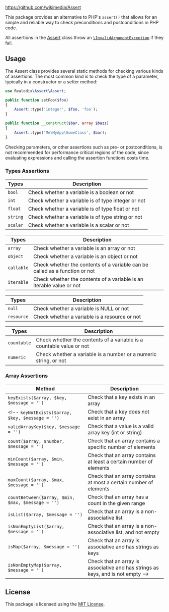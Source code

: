 https://github.com/wikimedia/Assert

This package provides an alternative to PHP's `assert()` that allows for an simple and reliable way
to check preconditions and postconditions in PHP code.

All assertions in the [Assert](src/Assert.php) class throw an [`\InvalidArgumentException`](https://www.php.net/manual/en/class.invalidargumentexception.php) if they fail.

Usage
-------

The Assert class provides several static methods for checking various kinds of assertions. The most
common kind is to check the type of a parameter, typically in a constructor or a setter method:

```php
use Realodix\Assert\Assert;

public function setFoo($foo)
{
    Assert::type('integer', $foo, 'foo');
}

public function __construct($bar, array $bazz)
{
    Assert::type('Me\MyApp\SomeClass', $bar);
}
```

Checking parameters, or other assertions such as pre- or postconditions, is not recommended for
performance critical regions of the code, since evaluating expressions and calling the assertion
functions costs time.

### Types Assertions

Types          | Description
-------------- | ------------------------------------------------------------------
`bool`         | Check whether a variable is a boolean or not
`int`          | Check whether a variable is of type integer or not
`float`        | Check whether a variable is of type float or not
`string`       | Check whether a variable is of type string or not
`scalar`       | Check whether a variable is a scalar or not

Types          | Description
-------------- | ------------------------------------------------------------------
`array`        | Check whether a variable is an array or not
`object`       | Check whether a variable is an object or not
`callable`     | Check whether the contents of a variable can be called as a function or not
`iterable`     | Check whether the contents of a variable is an iterable value or not

Types          | Description
-------------- | ------------------------------------------------------------------
`null`         | Check whether a variable is NULL or not
`resource`     | Check whether a variable is a resource or not

Types          | Description
-------------- | ------------------------------------------------------------------
`countable`    | Check whether the contents of a variable is a countable value or not
`numeric`      | Check whether a variable is a number or a numeric string, or not


### Array Assertions

Method                                             | Description
-------------------------------------------------- | ------------------------------------------------------------------
`keyExists($array, $key, $message = '')`           | Check that a key exists in an array
<!-- `keyNotExists($array, $key, $message = '')`        | Check that a key does not exist in an array
`validArrayKey($key, $message = '')`               | Check that a value is a valid array key (int or string)
`count($array, $number, $message = '')`            | Check that an array contains a specific number of elements
`minCount($array, $min, $message = '')`            | Check that an array contains at least a certain number of elements
`maxCount($array, $max, $message = '')`            | Check that an array contains at most a certain number of elements
`countBetween($array, $min, $max, $message = '')`  | Check that an array has a count in the given range
`isList($array, $message = '')`                    | Check that an array is a non-associative list
`isNonEmptyList($array, $message = '')`            | Check that an array is a non-associative list, and not empty
`isMap($array, $message = '')`                     | Check that an array is associative and has strings as keys
`isNonEmptyMap($array, $message = '')`             | Check that an array is associative and has strings as keys, and is not empty -->


## License

This package is licensed using the [MIT License](/LICENSE).
